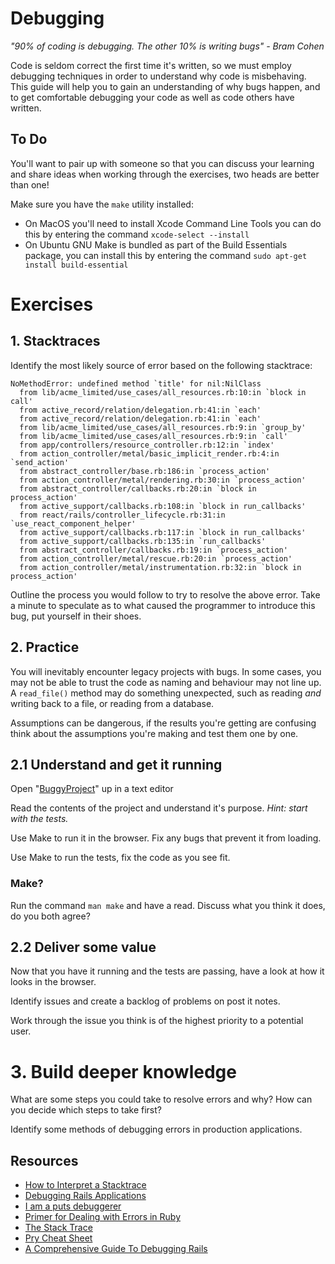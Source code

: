# Debugging
*"90% of coding is debugging. The other 10% is writing bugs" - Bram Cohen*  

Code is seldom correct the first time it's written, so we must employ 
debugging techniques in order to understand why code is misbehaving.
This guide will help you to gain an understanding of why bugs happen, and
to get comfortable debugging your code as well as code others have written.

## To Do
You'll want to pair up with someone so that you can discuss your learning 
and share ideas when working through the exercises, two heads are better
than one!  

Make sure you have the `make` utility installed:
 - On MacOS you'll need to install Xcode Command Line Tools you can do this 
 by entering the command `xcode-select --install`
 - On Ubuntu GNU Make is bundled as part of the Build Essentials package,
  you can install this by entering the command
  `sudo apt-get install build-essential`

# Exercises

## 1. Stacktraces

Identify the most likely source of error based on the following
 stacktrace:
```console
NoMethodError: undefined method `title' for nil:NilClass
  from lib/acme_limited/use_cases/all_resources.rb:10:in `block in call'
  from active_record/relation/delegation.rb:41:in `each'
  from active_record/relation/delegation.rb:41:in `each'
  from lib/acme_limited/use_cases/all_resources.rb:9:in `group_by'
  from lib/acme_limited/use_cases/all_resources.rb:9:in `call'
  from app/controllers/resource_controller.rb:12:in `index'
  from action_controller/metal/basic_implicit_render.rb:4:in `send_action'
  from abstract_controller/base.rb:186:in `process_action'
  from action_controller/metal/rendering.rb:30:in `process_action'
  from abstract_controller/callbacks.rb:20:in `block in process_action'
  from active_support/callbacks.rb:108:in `block in run_callbacks'
  from react/rails/controller_lifecycle.rb:31:in `use_react_component_helper'
  from active_support/callbacks.rb:117:in `block in run_callbacks'
  from active_support/callbacks.rb:135:in `run_callbacks'
  from abstract_controller/callbacks.rb:19:in `process_action'
  from action_controller/metal/rescue.rb:20:in `process_action'
  from action_controller/metal/instrumentation.rb:32:in `block in process_action'
```

Outline the process you would follow to try to resolve the above error. 
Take a minute to speculate as to what caused the programmer to introduce
 this bug, put yourself in their shoes.

## 2. Practice

You will inevitably encounter legacy projects with bugs. In some cases, you
may not be able to trust the code as naming and behaviour may not line up. A
`read_file()` method may do something unexpected, such as reading *and* writing back to a file, or reading from a database.

Assumptions can be dangerous, if the results you're getting are confusing
think about the assumptions you're making and test them one by one.

## 2.1 Understand and get it running

Open "[BuggyProject](https://github.com/madetech/learn/tree/master/technology/guides/03-Debugging/BuggyProject)" up in a text editor

Read the contents of the project and understand it's purpose. _Hint: start with the tests._

Use Make to run it in the browser. Fix any bugs that prevent it from loading.

Use Make to run the tests, fix the code as you see fit.

### Make?

Run the command `man make` and have a read. Discuss what you think it does,
do you both agree?

## 2.2 Deliver some value

Now that you have it running and the tests are passing, have a look at how
it looks in the browser.

Identify issues and create a backlog of problems on post it notes.

Work through the issue you think is of the highest priority to a potential user.

# 3. Build deeper knowledge 

What are some steps you could take to resolve errors and why? How can you 
decide which steps to take first?

Identify some methods of debugging errors in production applications. 

## Resources

- [How to Interpret a Stacktrace](https://gorails.com/episodes/debugging-how-to-interpret-a-stacktrace)
- [Debugging Rails Applications](http://guides.rubyonrails.org/debugging_rails_applications.html)
- [I am a puts debuggerer](https://tenderlovemaking.com/2016/02/05/i-am-a-puts-debuggerer.html)
- [Primer for Dealing with Errors in Ruby](https://rollbar.com/blog/ruby-exception-handling-guide/)
- [The Stack Trace](http://railscasts.com/episodes/24-the-stack-trace)
- [Pry Cheat Sheet](https://gist.github.com/lfender6445/9919357)
- [A Comprehensive Guide To Debugging Rails](http://www.jackkinsella.ie/articles/a-comprehensive-guide-to-debugging-rails)
